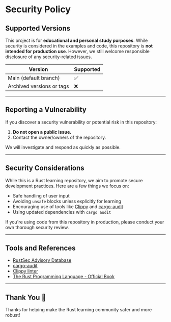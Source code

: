 # Security Policy

## Supported Versions

This project is for **educational and personal study purposes**. While security is considered in the examples and code, this repository is **not intended for production use**. However, we still welcome responsible disclosure of any security-related issues.

| Version | Supported |
|---------|-----------|
| Main (default branch) | ✅ |
| Archived versions or tags | ❌ |

---

## Reporting a Vulnerability

If you discover a security vulnerability or potential risk in this repository:

1. **Do not open a public issue.**
2. Contact the owner/owners of the repository.

We will investigate and respond as quickly as possible.

---

## Security Considerations

While this is a Rust learning repository, we aim to promote secure development practices. Here are a few things we focus on:

- Safe handling of user input
- Avoiding `unsafe` blocks unless explicitly for learning
- Encouraging use of tools like [Clippy](https://github.com/rust-lang/rust-clippy) and [cargo-audit](https://github.com/RustSec/cargo-audit)
- Using updated dependencies with `cargo audit`

If you're using code from this repository in production, please conduct your own thorough security review.

---

## Tools and References

- [RustSec Advisory Database](https://rustsec.org/)
- [cargo-audit](https://github.com/RustSec/cargo-audit)
- [Clippy linter](https://github.com/rust-lang/rust-clippy)
- [The Rust Programming Language - Official Book](https://doc.rust-lang.org/book/)

---

## Thank You 🙏

Thanks for helping make the Rust learning community safer and more robust!
